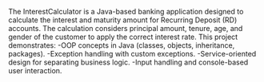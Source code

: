 The InterestCalculator is a Java-based banking application designed to calculate the interest and maturity amount for Recurring Deposit (RD) accounts.
The calculation considers principal amount, tenure, age, and gender of the customer to apply the correct interest rate.
This project demonstrates:
-OOP concepts in Java (classes, objects, inheritance, packages).
-Exception handling with custom exceptions.
-Service-oriented design for separating business logic.
-Input handling and console-based user interaction.
